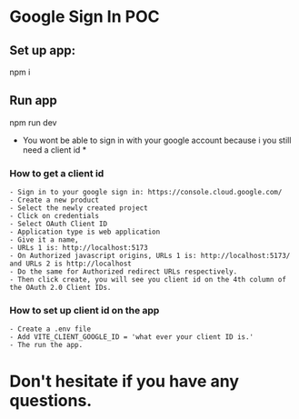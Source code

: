 # Google Sign In POC

## Set up app:
npm i

## Run app
npm run dev

* You wont be able to sign in with your google account because i you still need a client id *


### How to get a client id
    - Sign in to your google sign in: https://console.cloud.google.com/
    - Create a new product
    - Select the newly created project
    - Click on credentials
    - Select OAuth Client ID
    - Application type is web application
    - Give it a name, 
    - URLs 1 is: http://localhost:5173
    - On Authorized javascript origins, URLs 1 is: http://localhost:5173/ and URLs 2 is http://localhost
    - Do the same for Authorized redirect URLs respectively.
    - Then click create, you will see you client id on the 4th column of the OAuth 2.0 Client IDs.

### How to set up client id on the app
    - Create a .env file
    - Add VITE_CLIENT_GOOGLE_ID = 'what ever your client ID is.'
    - The run the app.

# Don't hesitate if you have any questions.
